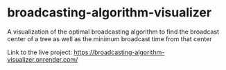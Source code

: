 # broadcasting-algorithm-visualizer
A visualization of the optimal broadcasting algorithm to find the broadcast center of a tree as well as the minimum broadcast time from that center

Link to the live project: https://broadcasting-algorithm-visualizer.onrender.com/

